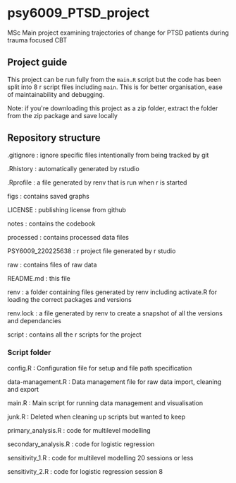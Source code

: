 # psy6009_PTSD_project

MSc Main project examining trajectories of change for PTSD patients
during trauma focused CBT 

## Project guide

This project can be run fully from the `main.R` script but the code has been split into 8 r script files including `main`. This is for better organisation, ease of maintainability and debugging.

Note: if you're downloading this project as a zip folder, extract the folder from the zip package and save locally

## Repository structure

.gitignore : ignore specific files intentionally from being tracked by git

.Rhistory : automatically generated by rstudio

.Rprofile : a file generated by renv that is run when r is started 


figs : contains saved graphs

LICENSE : publishing license from github

notes : contains the codebook

processed : contains processed data files

PSY6009_220225638 : r project file generated by r studio

raw : contains files of raw data 

README.md : this file

renv : a folder containing files generated by renv including activate.R for loading the correct packages and               versions

renv.lock : a file generated by renv to create a snapshot of all the versions and dependancies 

script : contains all the r scripts for the project

### Script folder

config.R : Configuration file for setup and file path specification

data-management.R : Data management file for raw data import, cleaning and export

main.R : Main script for running data management and visualisation

junk.R : Deleted when cleaning up scripts but wanted to keep

primary_analysis.R : code for multilevel modelling 

secondary_analysis.R : code for logistic regression 

sensitivity_1.R : code for multilevel modelling 20 sessions or less 

sensitivity_2.R : code for logistic regression session 8 


